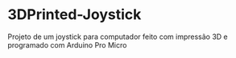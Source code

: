 # 3DPrinted-Joystick
Projeto de um joystick para computador feito com impressão 3D e programado com Arduino Pro Micro 
